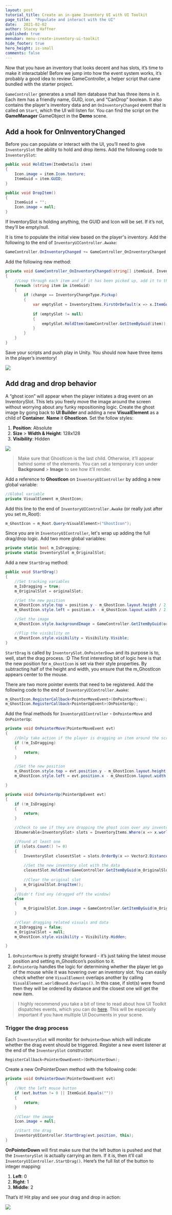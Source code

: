 ```yaml
---
layout: post
tutorial_title: Create an in-game Inventory UI with UI Toolkit
page_title:  "Populate and interact with the UI"
date:   2021-02-02
author: Stacey Haffner
published: true
menubar: menu-create-inventory-ui-toolkit
hide_footer: true
hero_height: is-small
comments: false
---
```

Now that you have an inventory that looks decent and has slots, it’s time to make it interactable! Before we jump into how the event system works, it’s probably a good idea to review GameController, a helper script that came bundled with the starter project. 

`GameController` generates a small item database that has three items in it. Each item has a friendly name, GUID, icon, and “CanDrop” boolean. It also contains the player's inventory data and an `OnInventoryChanged` event that is called on `Start`, which the UI will listen for. You can find the script on the **GameManager** GameObject in the **Demo** scene.

## Add a hook for OnInventoryChanged
Before you can populate or interact with the UI, you’ll need to give `InventorySlot` the ability to hold and drop items. Add the following code to `InventorySlot`:

```csharp
public void HoldItem(ItemDetails item)
{
    Icon.image = item.Icon.texture;
    ItemGuid = item.GUID;
}

public void DropItem()
{
    ItemGuid = "";
    Icon.image = null;
}
```

If InventorySlot is holding anything, the GUID and Icon will be set. If it’s not, they’ll be empty/null. 

It is time to populate the initial view based on the player's inventory. Add the following to the end of `InventoryUIController.Awake`:

```csharp
GameController.OnInventoryChanged += GameController_OnInventoryChanged;
```

Add the following new method:

```csharp
private void GameController_OnInventoryChanged(string[] itemGuid, InventoryChangeType change)
{
    //Loop through each item and if it has been picked up, add it to the next empty slot
    foreach (string item in itemGuid)
    {
        if (change == InventoryChangeType.Pickup)
        {
            var emptySlot = InventoryItems.FirstOrDefault(x => x.ItemGuid.Equals(""));
                        
            if (emptySlot != null)
            {
                emptySlot.HoldItem(GameController.GetItemByGuid(item));
            }
        }
    }
}

```
Save your scripts and push play in Unity. You should now have three items in the player’s inventory!

![]({{page.dir}}/images/5-inventory-populated.png)

## Add drag and drop behavior
A “ghost icon” will appear when the player initiates a drag event on an InventorySlot. This lets you freely move the image around the screen without worrying about any funky repositioning logic. Create the ghost image by going back to **UI Builder** and adding a new **VisualElement** as a child of **Container**. **Name** it **GhostIcon**. Set the follow styles:

1. **Position**: Absolute
1. **Size** > **Width & Height**: 128x128
1. **Visibility**: Hidden

![]({{page.dir}}/images/5-ghost-icon.png)

> Make sure that GhostIcon is the last child. Otherwise, it’ll appear behind some of the elements. You can set a temporary icon under **Background** > **Image** to see how it’ll render.

Add a reference to **GhostIcon** on `InventoryUIController` by adding a new global variable:

```csharp
//Global variable
private VisualElement m_GhostIcon;
```

Add this line to the end of `InventoryUIController.Awake` (or really just after you set m_Root):

```csharp
m_GhostIcon = m_Root.Query<VisualElement>("GhostIcon");
```

Since you are in `InventoryUIController`, let's wrap up adding the full drag/drop logic. Add two more global variables:

```csharp
private static bool m_IsDragging;
private static InventorySlot m_OriginalSlot;
```

Add a new `StartDrag` method:

```csharp
public void StartDrag()
{
    //Set tracking variables
    m_IsDragging = true;
    m_OriginalSlot = originalSlot;

    //Set the new position
    m_GhostIcon.style.top = position.y - m_GhostIcon.layout.height / 2;
    m_GhostIcon.style.left = position.x - m_GhostIcon.layout.width / 2;

    //Set the image
    m_GhostIcon.style.backgroundImage = GameController.GetItemByGuid(originalSlot.ItemGuid).Icon.texture;

    //Flip the visibility on
    m_GhostIcon.style.visibility = Visibility.Visible;
}
```

`StartDrag` is called by `InventorySlot.OnPointerDown` and its purpose is to, well, start the drag process. :D The first interesting bit of logic here is that the new position for `m_GhostIcon` is set via their style properties. By subtracting half of the height and width, you ensure that the m_GhostIcon appears center to the mouse. 

There are two more pointer events that need to be registered. Add the following code to the end of `InventoryUIController.Awake`:

```csharp
m_GhostIcon.RegisterCallback<PointerMoveEvent>(OnPointerMove);
m_GhostIcon.RegisterCallback<PointerUpEvent>(OnPointerUp);

```
Add the final methods for  `InventoryUIController` - `OnPointerMove` and `OnPointerUp`:

```csharp
private void OnPointerMove(PointerMoveEvent evt)
{
    //Only take action if the player is dragging an item around the screen
    if (!m_IsDragging)
    {
        return;
    }

    //Set the new position
    m_GhostIcon.style.top = evt.position.y - m_GhostIcon.layout.height / 2;
    m_GhostIcon.style.left = evt.position.x - m_GhostIcon.layout.width / 2;

}

private void OnPointerUp(PointerUpEvent evt)
{
    if (!m_IsDragging)
    {
        return;
    }

    //Check to see if they are dropping the ghost icon over any inventory slots.
    IEnumerable<InventorySlot> slots = InventoryItems.Where(x => x.worldBound.Overlaps(m_GhostIcon.worldBound));

    //Found at least one
    if (slots.Count() != 0)
    {
        InventorySlot closestSlot = slots.OrderBy(x => Vector2.Distance(x.worldBound.position, m_GhostIcon.worldBound.position)).First();
        
        //Set the new inventory slot with the data
        closestSlot.HoldItem(GameController.GetItemByGuid(m_OriginalSlot.ItemGuid));
        
        //Clear the original slot
        m_OriginalSlot.DropItem();
    }
    //Didn't find any (dragged off the window)
    else
    {
        m_OriginalSlot.Icon.image = GameController.GetItemByGuid(m_OriginalSlot.ItemGuid).Icon.texture;
    }

    //Clear dragging related visuals and data
    m_IsDragging = false;
    m_OriginalSlot = null;
    m_GhostIcon.style.visibility = Visibility.Hidden;

}
```

1. `OnPointerMove` is pretty straight forward - it’s just taking the latest mouse position and setting m_GhostIcon’s position to it.
2. `OnPointerUp` handles the logic for determining whether the player let go of the mouse while it was hovering over an inventory slot. You can easily check whether one `VisualElement` overlaps another by calling `VisualElement.worldBound.Overlaps()`. In this case, if slot(s) were found then they will be ordered by distance and the closest one will get the new item. 

> I highly recommend you take a bit of time to read about how UI Toolkit dispatches events, which you can do [here](https://docs.unity3d.com/Manual/UIE-Events-Dispatching.html). This will be especially important if you have multiple UI Documents in your scene.

### Trigger the drag process
Each `InventorySlot` will monitor for `OnPointerDown` which will indicate whether the drag event should be triggered. Register a new event listener at the end of the `InventorySlot` constructor:

```csharp
RegisterCallback<PointerDownEvent>(OnPointerDown);
```

Create a new OnPointerDown method with the following code:

```csharp
private void OnPointerDown(PointerDownEvent evt)
{
    //Not the left mouse button
    if (evt.button != 0 || ItemGuid.Equals(""))
    {
        return;
    }

    //Clear the image
    Icon.image = null;

    //Start the drag
    InventoryUIController.StartDrag(evt.position, this);
}

```

**OnPointerDown** will first make sure that the left button is pushed and that the `InventorySlot` is actually carrying an item. If it is, then it’ll call `InventoryUIController.StartDrag()`. Here’s the full list of the button to integer mapping:

1. **Left**: 0
2. **Right**: 1
3. **Middle**: 2

That’s it! Hit play and see your drag and drop in action:

![]({{page.dir}}/images/5-final.gif)